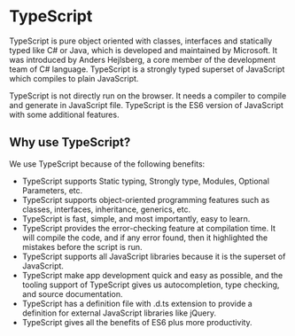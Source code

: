 # TypeScript

TypeScript is pure object oriented with classes, interfaces and statically typed like C# or Java, which is developed and maintained by Microsoft. It was introduced by Anders Hejlsberg, a core member of the development team of C# language. TypeScript is a strongly typed superset of JavaScript which compiles to plain JavaScript.

TypeScript is not directly run on the browser. It needs a compiler to compile and generate in JavaScript file. TypeScript is the ES6 version of JavaScript with some additional features.

## Why use TypeScript?

We use TypeScript because of the following benefits:

- TypeScript supports Static typing, Strongly type, Modules, Optional Parameters, etc.
- TypeScript supports object-oriented programming features such as classes, interfaces, inheritance, generics, etc.
- TypeScript is fast, simple, and most importantly, easy to learn.
- TypeScript provides the error-checking feature at compilation time. It will compile the code, and if any error found, then it highlighted the mistakes before the script is run.
- TypeScript supports all JavaScript libraries because it is the superset of JavaScript.
- TypeScript make app development quick and easy as possible, and the tooling support of TypeScript gives us autocompletion, type checking, and source documentation.
- TypeScript has a definition file with .d.ts extension to provide a definition for external JavaScript libraries like jQuery.
- TypeScript gives all the benefits of ES6 plus more productivity.